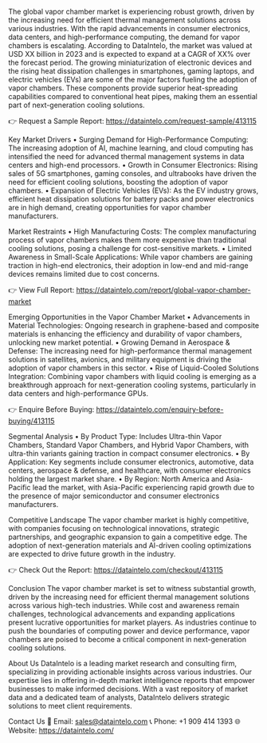 The global vapor chamber market is experiencing robust growth, driven by the increasing need for efficient thermal management solutions across various industries. With the rapid advancements in consumer electronics, data centers, and high-performance computing, the demand for vapor chambers is escalating. According to DataIntelo, the market was valued at USD XX billion in 2023 and is expected to expand at a CAGR of XX% over the forecast period.
The growing miniaturization of electronic devices and the rising heat dissipation challenges in smartphones, gaming laptops, and electric vehicles (EVs) are some of the major factors fueling the adoption of vapor chambers. These components provide superior heat-spreading capabilities compared to conventional heat pipes, making them an essential part of next-generation cooling solutions.

👉 Request a Sample Report: https://dataintelo.com/request-sample/413115

Key Market Drivers
•	Surging Demand for High-Performance Computing: The increasing adoption of AI, machine learning, and cloud computing has intensified the need for advanced thermal management systems in data centers and high-end processors.
•	Growth in Consumer Electronics: Rising sales of 5G smartphones, gaming consoles, and ultrabooks have driven the need for efficient cooling solutions, boosting the adoption of vapor chambers.
•	Expansion of Electric Vehicles (EVs): As the EV industry grows, efficient heat dissipation solutions for battery packs and power electronics are in high demand, creating opportunities for vapor chamber manufacturers.

Market Restraints
•	High Manufacturing Costs: The complex manufacturing process of vapor chambers makes them more expensive than traditional cooling solutions, posing a challenge for cost-sensitive markets.
•	Limited Awareness in Small-Scale Applications: While vapor chambers are gaining traction in high-end electronics, their adoption in low-end and mid-range devices remains limited due to cost concerns.

👉 View Full Report: https://dataintelo.com/report/global-vapor-chamber-market

Emerging Opportunities in the Vapor Chamber Market
•	Advancements in Material Technologies: Ongoing research in graphene-based and composite materials is enhancing the efficiency and durability of vapor chambers, unlocking new market potential.
•	Growing Demand in Aerospace & Defense: The increasing need for high-performance thermal management solutions in satellites, avionics, and military equipment is driving the adoption of vapor chambers in this sector.
•	Rise of Liquid-Cooled Solutions Integration: Combining vapor chambers with liquid cooling is emerging as a breakthrough approach for next-generation cooling systems, particularly in data centers and high-performance GPUs.

👉 Enquire Before Buying: https://dataintelo.com/enquiry-before-buying/413115

Segmental Analysis
•	By Product Type: Includes Ultra-thin Vapor Chambers, Standard Vapor Chambers, and Hybrid Vapor Chambers, with ultra-thin variants gaining traction in compact consumer electronics.
•	By Application: Key segments include consumer electronics, automotive, data centers, aerospace & defense, and healthcare, with consumer electronics holding the largest market share.
•	By Region: North America and Asia-Pacific lead the market, with Asia-Pacific experiencing rapid growth due to the presence of major semiconductor and consumer electronics manufacturers.

Competitive Landscape
The vapor chamber market is highly competitive, with companies focusing on technological innovations, strategic partnerships, and geographic expansion to gain a competitive edge. The adoption of next-generation materials and AI-driven cooling optimizations are expected to drive future growth in the industry.

👉 Check Out the Report: https://dataintelo.com/checkout/413115

Conclusion
The vapor chamber market is set to witness substantial growth, driven by the increasing need for efficient thermal management solutions across various high-tech industries. While cost and awareness remain challenges, technological advancements and expanding applications present lucrative opportunities for market players. As industries continue to push the boundaries of computing power and device performance, vapor chambers are poised to become a critical component in next-generation cooling solutions.

About Us
DataIntelo is a leading market research and consulting firm, specializing in providing actionable insights across various industries. Our expertise lies in offering in-depth market intelligence reports that empower businesses to make informed decisions. With a vast repository of market data and a dedicated team of analysts, DataIntelo delivers strategic solutions to meet client requirements.

Contact Us
📧 Email: sales@dataintelo.com
📞 Phone: +1 909 414 1393
🌐 Website: https://dataintelo.com/

